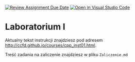 [![Review Assignment Due Date](https://classroom.github.com/assets/deadline-readme-button-24ddc0f5d75046c5622901739e7c5dd533143b0c8e959d652212380cedb1ea36.svg)](https://classroom.github.com/a/EUIsshFy)
[![Open in Visual Studio Code](https://classroom.github.com/assets/open-in-vscode-718a45dd9cf7e7f842a935f5ebbe5719a5e09af4491e668f4dbf3b35d5cca122.svg)](https://classroom.github.com/online_ide?assignment_repo_id=12568417&assignment_repo_type=AssignmentRepo)
# Laboratorium I

Aktualny tekst instrukcji znajdziesz pod adresem <http://ccfd.github.io/courses/cpp_inst01.html>.

Treść zadania na zaliczenie znajdziesz w pliku `Zaliczenie.md`

